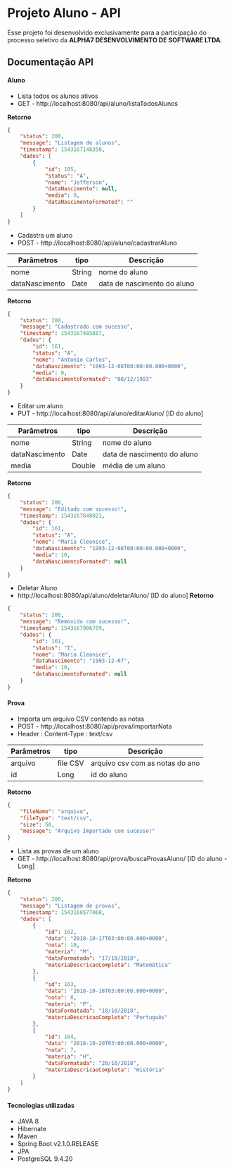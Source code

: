 # Projeto Aluno - API

Esse projeto foi desenvolvido exclusivamente para a participação do processo seletivo da **ALPHA7 DESENVOLVIMENTO DE SOFTWARE LTDA**. 


## Documentação API

#### Aluno


* Lista todos os alunos ativos
* GET - http://localhost:8080/api/aluno/listaTodosAlunos

**Retorno**
```json
{
    "status": 200,
    "message": "Listagem de alunos",
    "timestamp": 1543167148350,
    "dados": [
        {
            "id": 105,
            "status": "A",
            "nome": "Jefferson",
            "dataNascimento": null,
            "media": 0,
            "dataNascimentoFormated": ""
        }
    ]
}
```

* Cadastra um aluno
* POST - http://localhost:8080/api/aluno/cadastrarAluno

| Parâmetros     | tipo       | Descrição|
| -------------  |-------------| -------------|
| nome           | String  | nome do aluno|
| dataNascimento | Date    | data de nascimento do aluno|

**Retorno**
```json
{
    "status": 200,
    "message": "Cadastrado com sucesso",
    "timestamp": 1543167485887,
    "dados": {
        "id": 161,
        "status": "A",
        "nome": "Antonio Carlos",
        "dataNascimento": "1993-12-08T00:00:00.000+0000",
        "media": 0,
        "dataNascimentoFormated": "08/12/1993"
    }
}
```

* Editar um aluno
* PUT - http://localhost:8080/api/aluno/editarAluno/ [ID do aluno]

| Parâmetros     | tipo       | Descrição|
| -------------  |-------------| -------------|
| nome           | String  | nome do aluno|
| dataNascimento | Date    | data de nascimento do aluno|
| media          | Double  | média de um aluno|

**Retorno**
```json
{
    "status": 200,
    "message": "Editado com sucesso!",
    "timestamp": 1543167848021,
    "dados": {
        "id": 161,
        "status": "A",
        "nome": "Maria Cleonice",
        "dataNascimento": "1993-12-08T00:00:00.000+0000",
        "media": 10,
        "dataNascimentoFormated": null
    }
}
```

* Deletar Aluno
* http://localhost:8080/api/aluno/deletarAluno/ [ID do aluno]
**Retorno**
```json
{
    "status": 200,
    "message": "Removido com sucesso!",
    "timestamp": 1543167986709,
    "dados": {
        "id": 161,
        "status": "I",
        "nome": "Maria Cleonice",
        "dataNascimento": "1993-12-07",
        "media": 10,
        "dataNascimentoFormated": null
    }
}
```

#### Prova
* Importa um arquivo CSV contendo as notas
* POST - http://localhost:8080/api/prova/importarNota
* Header : Content-Type : text/csv

| Parâmetros     | tipo       | Descrição                      |
| -------------  |------------| -------------                  |
| arquivo        |  file CSV  | arquivo csv com as notas do ano|
| id             |   Long     | id do aluno                    |

**Retorno**
```json
{
    "fileName": "arquivo",
    "fileType": "text/csv",
    "size": 50,
    "message": "Arquivo Importado com sucesso!"
}
```


* Lista as provas de um aluno
* GET - http://localhost:8080/api/prova/buscaProvasAluno/ [ID do aluno - Long]

**Retorno**

```json
{
    "status": 200,
    "message": "Listagem de provas",
    "timestamp": 1543168577068,
    "dados": [
        {
            "id": 162,
            "data": "2018-10-17T03:00:00.000+0000",
            "nota": 10,
            "materia": "M",
            "dataFormatada": "17/10/2018",
            "materiaDescricaoCompleta": "Matemática"
        },
        {
            "id": 163,
            "data": "2018-10-18T03:00:00.000+0000",
            "nota": 8,
            "materia": "P",
            "dataFormatada": "18/10/2018",
            "materiaDescricaoCompleta": "Português"
        },
        {
            "id": 164,
            "data": "2018-10-20T03:00:00.000+0000",
            "nota": 7,
            "materia": "H",
            "dataFormatada": "20/10/2018",
            "materiaDescricaoCompleta": "História"
        }
    ]
}
```

#### Tecnologias utilizadas

* JAVA 8
* Hibernate
* Maven
* Spring Boot v2.1.0.RELEASE
* JPA
* PostgreSQL 9.4.20
